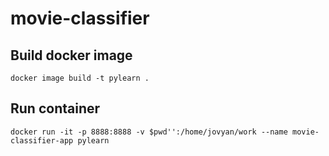 # movie-classifier

## Build docker image

```
docker image build -t pylearn .
```

## Run container

```
docker run -it -p 8888:8888 -v $pwd'':/home/jovyan/work --name movie-classifier-app pylearn
```
